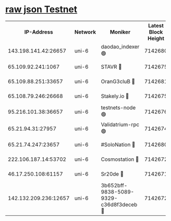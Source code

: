 [raw json Testnet](https://rpc-check.junot.stavr.tech/junot/rpc-junot-result.json)
=


<table><tr><th>IP-Address</th><th>Network</th><th>Moniker</th><th>Latest Block Height</th><th>Earliest Block Height</th><th>Catching Up</th><th>Tx Index</th><th>Voting Power</th><th>Scan Time</th></tr><tr><td>143.198.141.42:26657</td><td>uni-6</td><td>daodao_indexer 🟢</td><td>7142680</td><td>1</td><td>False</td><td>off</td><td>0</td><td>2024-01-17T23:10:00.687397694UTC</td></tr><tr><td>65.109.92.241:1067</td><td>uni-6</td><td>STAVR 🔴</td><td>7142675</td><td>1138541</td><td>False</td><td>on</td><td>6042</td><td>2024-01-17T23:09:48.387774892UTC</td></tr><tr><td>65.109.88.251:33657</td><td>uni-6</td><td>OranG3cluB 🔴</td><td>7142681</td><td>1138541</td><td>False</td><td>on</td><td>11</td><td>2024-01-17T23:10:03.134246068UTC</td></tr><tr><td>65.108.79.246:26668</td><td>uni-6</td><td>Stakely.io 🔴</td><td>7142675</td><td>1570872</td><td>False</td><td>on</td><td>1574932</td><td>2024-01-17T23:09:48.705646764UTC</td></tr><tr><td>95.216.101.38:36657</td><td>uni-6</td><td>testnets-node 🟢</td><td>7142676</td><td>1615130</td><td>False</td><td>on</td><td>0</td><td>2024-01-17T23:09:51.195304898UTC</td></tr><tr><td>65.21.94.31:27957</td><td>uni-6</td><td>Validatrium-rpc 🟢</td><td>7142674</td><td>2943363</td><td>False</td><td>on</td><td>0</td><td>2024-01-17T23:09:43.861446679UTC</td></tr><tr><td>65.21.74.247:23657</td><td>uni-6</td><td>#SoloNation 🔴</td><td>7142680</td><td>5208001</td><td>False</td><td>on</td><td>112</td><td>2024-01-17T23:09:59.746580669UTC</td></tr><tr><td>222.106.187.14:53702</td><td>uni-6</td><td>Cosmostation 🔴</td><td>7142672</td><td>5344501</td><td>False</td><td>on</td><td>110003</td><td>2024-01-17T23:09:41.452349089UTC</td></tr><tr><td>46.17.250.108:61157</td><td>uni-6</td><td>Sr20de 🔴</td><td>7142671</td><td>6419777</td><td>False</td><td>on</td><td>37</td><td>2024-01-17T23:09:35.745081136UTC</td></tr><tr><td>142.132.209.236:12657</td><td>uni-6</td><td>3b652bff-9838-5089-9329-c36d8f3deceb 🔴</td><td>7142672</td><td>7131280</td><td>False</td><td>on</td><td>157563</td><td>2024-01-17T23:09:40.112743423UTC</td></tr></table>